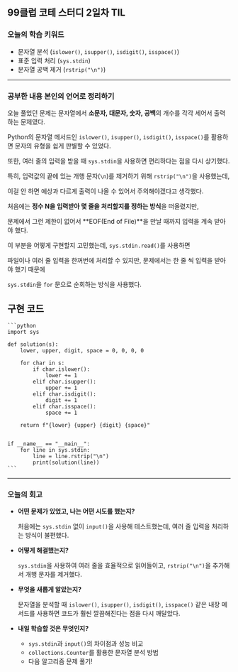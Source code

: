 ## **99클럽 코테 스터디 2일차 TIL**

### **오늘의 학습 키워드**

- 문자열 분석 (`islower()`, `isupper()`, `isdigit()`, `isspace()`)
- 표준 입력 처리 (`sys.stdin`)
- 문자열 공백 제거 (`rstrip("\n")`)

---

### **공부한 내용 본인의 언어로 정리하기**

오늘 풀었던 문제는 문자열에서 **소문자, 대문자, 숫자, 공백**의 개수를 각각 세어서 출력하는 문제였다.

Python의 문자열 메서드인 `islower()`, `isupper()`, `isdigit()`, `isspace()`를 활용하면 문자의 유형을 쉽게 판별할 수 있었다.

또한, 여러 줄의 입력을 받을 때 `sys.stdin`을 사용하면 편리하다는 점을 다시 상기했다.

특히, 입력값의 끝에 있는 개행 문자(`\n`)를 제거하기 위해 `rstrip("\n")`을 사용했는데,

이걸 안 하면 예상과 다르게 출력이 나올 수 있어서 주의해야겠다고 생각했다.

처음에는 **정수 N을 입력받아 몇 줄을 처리할지를 정하는 방식**을 떠올렸지만,

문제에서 그런 제한이 없어서 **EOF(End of File)**을 만날 때까지 입력을 계속 받아야 했다.

이 부분을 어떻게 구현할지 고민했는데, `sys.stdin.read()`를 사용하면

파일이나 여러 줄 입력을 한꺼번에 처리할 수 있지만, 문제에서는 한 줄 씩 입력을 받아야 했기 때문에

`sys.stdin`을 `for` 문으로 순회하는 방식을 사용했다.

## 구현 코드
    ```python
    import sys

    def solution(s):
        lower, upper, digit, space = 0, 0, 0, 0

        for char in s:
            if char.islower():
                lower += 1
            elif char.isupper():
                upper += 1
            elif char.isdigit():
                digit += 1
            elif char.isspace():
                space += 1

        return f"{lower} {upper} {digit} {space}"


    if __name__ == "__main__":
        for line in sys.stdin:
            line = line.rstrip("\n")
            print(solution(line))
    ```

---

### **오늘의 회고**

- **어떤 문제가 있었고, 나는 어떤 시도를 했는지?**
    
    처음에는 `sys.stdin` 없이 `input()`을 사용해 테스트했는데, 여러 줄 입력을 처리하는 방식이 불편했다.
    
- **어떻게 해결했는지?**
    
    `sys.stdin`을 사용하여 여러 줄을 효율적으로 읽어들이고, `rstrip("\n")`을 추가해서 개행 문자를 제거했다.
    
- **무엇을 새롭게 알았는지?**
    
    문자열을 분석할 때 `islower()`, `isupper()`, `isdigit()`, `isspace()` 같은 내장 메서드를 사용하면 코드가 훨씬 깔끔해진다는 점을 다시 깨달았다.
    
- **내일 학습할 것은 무엇인지?**
    - `sys.stdin`과 `input()`의 차이점과 성능 비교
    - `collections.Counter`를 활용한 문자열 분석 방법
    - 다음 알고리즘 문제 풀기!